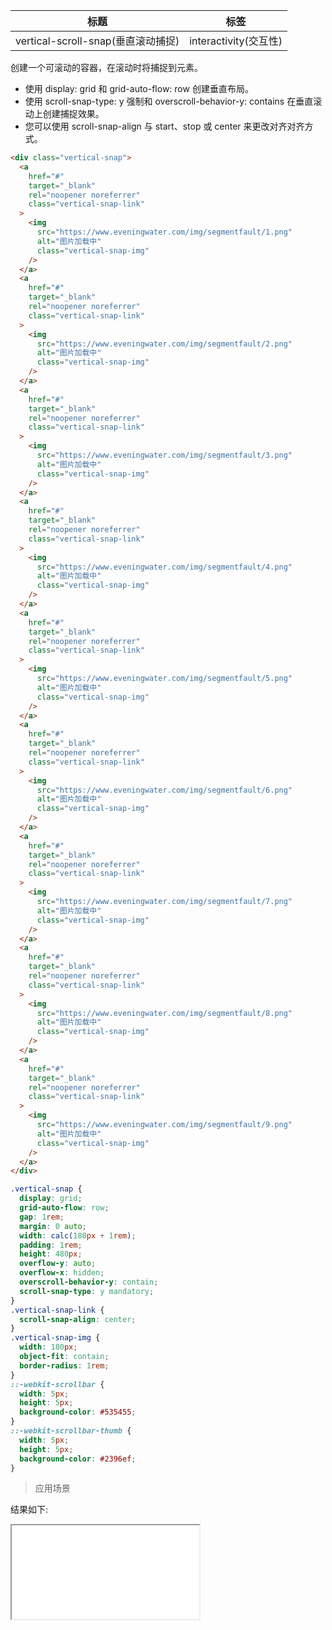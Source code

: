 | 标题                               | 标签                  |
| ---------------------------------- | --------------------- |
| vertical-scroll-snap(垂直滚动捕捉) | interactivity(交互性) |

创建一个可滚动的容器，在滚动时将捕捉到元素。

- 使用 display: grid 和 grid-auto-flow: row 创建垂直布局。
- 使用 scroll-snap-type: y 强制和 overscroll-behavior-y: contains 在垂直滚动上创建捕捉效果。
- 您可以使用 scroll-snap-align 与 start、stop 或 center 来更改对齐对齐方式。

```html
<div class="vertical-snap">
  <a
    href="#"
    target="_blank"
    rel="noopener noreferrer"
    class="vertical-snap-link"
  >
    <img
      src="https://www.eveningwater.com/img/segmentfault/1.png"
      alt="图片加载中"
      class="vertical-snap-img"
    />
  </a>
  <a
    href="#"
    target="_blank"
    rel="noopener noreferrer"
    class="vertical-snap-link"
  >
    <img
      src="https://www.eveningwater.com/img/segmentfault/2.png"
      alt="图片加载中"
      class="vertical-snap-img"
    />
  </a>
  <a
    href="#"
    target="_blank"
    rel="noopener noreferrer"
    class="vertical-snap-link"
  >
    <img
      src="https://www.eveningwater.com/img/segmentfault/3.png"
      alt="图片加载中"
      class="vertical-snap-img"
    />
  </a>
  <a
    href="#"
    target="_blank"
    rel="noopener noreferrer"
    class="vertical-snap-link"
  >
    <img
      src="https://www.eveningwater.com/img/segmentfault/4.png"
      alt="图片加载中"
      class="vertical-snap-img"
    />
  </a>
  <a
    href="#"
    target="_blank"
    rel="noopener noreferrer"
    class="vertical-snap-link"
  >
    <img
      src="https://www.eveningwater.com/img/segmentfault/5.png"
      alt="图片加载中"
      class="vertical-snap-img"
    />
  </a>
  <a
    href="#"
    target="_blank"
    rel="noopener noreferrer"
    class="vertical-snap-link"
  >
    <img
      src="https://www.eveningwater.com/img/segmentfault/6.png"
      alt="图片加载中"
      class="vertical-snap-img"
    />
  </a>
  <a
    href="#"
    target="_blank"
    rel="noopener noreferrer"
    class="vertical-snap-link"
  >
    <img
      src="https://www.eveningwater.com/img/segmentfault/7.png"
      alt="图片加载中"
      class="vertical-snap-img"
    />
  </a>
  <a
    href="#"
    target="_blank"
    rel="noopener noreferrer"
    class="vertical-snap-link"
  >
    <img
      src="https://www.eveningwater.com/img/segmentfault/8.png"
      alt="图片加载中"
      class="vertical-snap-img"
    />
  </a>
  <a
    href="#"
    target="_blank"
    rel="noopener noreferrer"
    class="vertical-snap-link"
  >
    <img
      src="https://www.eveningwater.com/img/segmentfault/9.png"
      alt="图片加载中"
      class="vertical-snap-img"
    />
  </a>
</div>
```

```css
.vertical-snap {
  display: grid;
  grid-auto-flow: row;
  gap: 1rem;
  margin: 0 auto;
  width: calc(180px + 1rem);
  padding: 1rem;
  height: 480px;
  overflow-y: auto;
  overflow-x: hidden;
  overscroll-behavior-y: contain;
  scroll-snap-type: y mandatory;
}
.vertical-snap-link {
  scroll-snap-align: center;
}
.vertical-snap-img {
  width: 180px;
  object-fit: contain;
  border-radius: 1rem;
}
::-webkit-scrollbar {
  width: 5px;
  height: 5px;
  background-color: #535455;
}
::-webkit-scrollbar-thumb {
  width: 5px;
  height: 5px;
  background-color: #2396ef;
}
```

> 应用场景

<div class="code-editor" data-url="codes/css/html/vertical-scroll-snap.html" data-language="html"></div>

结果如下:

<iframe src="codes/css/html/vertical-scroll-snap.html"></iframe>
